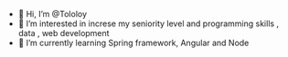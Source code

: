 - 👋 Hi, I’m @Tololoy
- 👀 I’m interested in increse my seniority level and programming skills , data , web development
- 🌱 I’m currently learning Spring framework, Angular and Node

<!---
Tololoy/Tololoy is a ✨ special ✨ repository because its `README.md` (this file) appears on your GitHub profile.
You can click the Preview link to take a look at your changes.
--->
